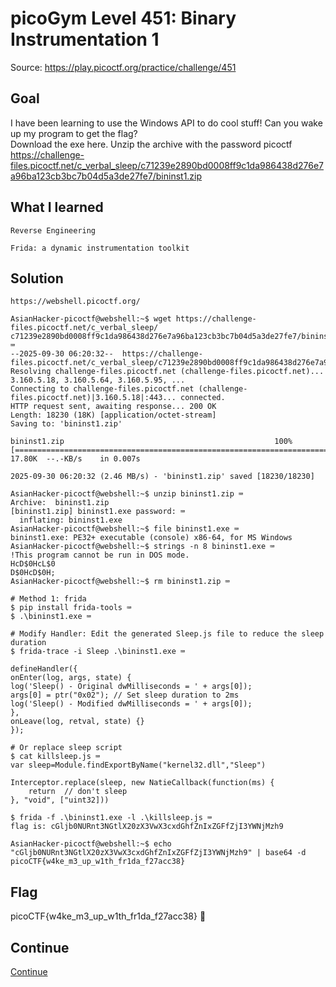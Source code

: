 # picoGym Level 451: Binary Instrumentation 1
Source: https://play.picoctf.org/practice/challenge/451

## Goal
I have been learning to use the Windows API to do cool stuff! Can you wake up my program to get the flag?<br>
Download the exe here. Unzip the archive with the password picoctf<br>
https://challenge-files.picoctf.net/c_verbal_sleep/c71239e2890bd0008ff9c1da986438d276e7a96ba123cb3bc7b04d5a3de27fe7/bininst1.zip

## What I learned
```
Reverse Engineering

Frida: a dynamic instrumentation toolkit
```

## Solution
```
https://webshell.picoctf.org/

AsianHacker-picoctf@webshell:~$ wget https://challenge-files.picoctf.net/c_verbal_sleep/ c71239e2890bd0008ff9c1da986438d276e7a96ba123cb3bc7b04d5a3de27fe7/bininst1.zip ⌨️
--2025-09-30 06:20:32--  https://challenge-files.picoctf.net/c_verbal_sleep/c71239e2890bd0008ff9c1da986438d276e7a96ba123cb3bc7b04d5a3de27fe7/bininst1.zip
Resolving challenge-files.picoctf.net (challenge-files.picoctf.net)... 3.160.5.18, 3.160.5.64, 3.160.5.95, ...
Connecting to challenge-files.picoctf.net (challenge-files.picoctf.net)|3.160.5.18|:443... connected.
HTTP request sent, awaiting response... 200 OK
Length: 18230 (18K) [application/octet-stream]
Saving to: 'bininst1.zip'

bininst1.zip                                               100%[======================================================================================================================================>]  17.80K  --.-KB/s    in 0.007s  

2025-09-30 06:20:32 (2.46 MB/s) - 'bininst1.zip' saved [18230/18230]

AsianHacker-picoctf@webshell:~$ unzip bininst1.zip ⌨️
Archive:  bininst1.zip
[bininst1.zip] bininst1.exe password: ⌨️
  inflating: bininst1.exe            
AsianHacker-picoctf@webshell:~$ file bininst1.exe ⌨️
bininst1.exe: PE32+ executable (console) x86-64, for MS Windows
AsianHacker-picoctf@webshell:~$ strings -n 8 bininst1.exe ⌨️
!This program cannot be run in DOS mode.
HcD$0HcL$0
D$0HcD$0H;
AsianHacker-picoctf@webshell:~$ rm bininst1.zip ⌨️

# Method 1: frida
$ pip install frida-tools ⌨️
$ .\bininst1.exe ⌨️

# Modify Handler: Edit the generated Sleep.js file to reduce the sleep duration
$ frida-trace -i Sleep .\bininst1.exe ⌨️

defineHandler({
onEnter(log, args, state) {
log('Sleep() - Original dwMilliseconds = ' + args[0]);
args[0] = ptr("0x02"); // Set sleep duration to 2ms
log('Sleep() - Modified dwMilliseconds = ' + args[0]);
},
onLeave(log, retval, state) {}
});

# Or replace sleep script
$ cat killsleep.js ⌨️
var sleep=Module.findExportByName("kernel32.dll","Sleep")

Interceptor.replace(sleep, new NatieCallback(function(ms) {
    return  // don't sleep
}, "void", ["uint32]))

$ frida -f .\bininst1.exe -l .\killsleep.js ⌨️
flag is: cGljb0NURnt3NGtlX20zX3VwX3cxdGhfZnIxZGFfZjI3YWNjMzh9

AsianHacker-picoctf@webshell:~$ echo "cGljb0NURnt3NGtlX20zX3VwX3cxdGhfZnIxZGFfZjI3YWNjMzh9" | base64 -d
picoCTF{w4ke_m3_up_w1th_fr1da_f27acc38}
```

## Flag
picoCTF{w4ke_m3_up_w1th_fr1da_f27acc38} 🔐

## Continue
[Continue](./picoGym0452.md)
